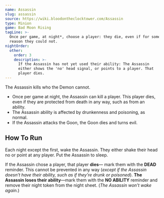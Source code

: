 ```yaml
---
name: Assassin
slug: assassin
source: https://wiki.bloodontheclocktower.com/Assassin
type: Minion
game: Bad Moon Rising
tagLine: >-
  Once per game, at night*, choose a player: they die, even if for some
  reason they could not.
nightOrder:
  other:
    order: 3
    description: >-
      If the Assassin has not yet used their ability: The Assassin
      either shows the 'no' head signal, or points to a player. That
      player dies.
---
```


The Assassin kills who the Demon cannot.

- Once per game at night, the Assassin can kill a player. This player
  dies, even if they are protected from death in any way, such as from
  an ability.
- The Assassin ability is affected by drunkenness and poisoning, as
  normal.
- If the Assassin attacks the Goon, the Goon dies and turns evil.

## How To Run

Each night except the first, wake the Assassin. They either shake their
head no or point at any player. Put the Assassin to sleep.

If the Assassin chose a player, that player **dies**— mark them with the
**DEAD** reminder. This cannot be prevented in any way (_except if the
Assassin doesn’t have their ability, such as if they’re drunk or
poisoned_). **The Assassin loses their ability**—mark them with the **NO
ABILITY** reminder and remove their night token from the night sheet.
(_The Assassin won’t wake again._)
